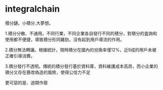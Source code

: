 # integralchain
積分鏈。小積分.大夢想。


1.積分分散、不通用。不同行業，不同企業各自發行不同的積分，對積分的査詢和使用都不便捷，導致積分形同雞肋，沒有起到用戶導流的作用。

2.積分無法轉讓。根據統計，現時積分在國內的兌換率僅12%，近9成的用戶未被正確引導消費。

3.積分發行不透明。傳統的積分發行基於資料庫，資料維護成本高昂，而小企業的積分又存在篡改偽造的風險，使得公信力不足

更可惡的是、過期作廢
